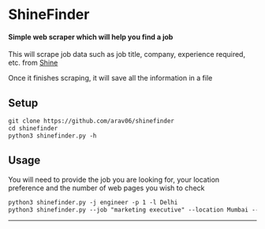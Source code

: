 # ShineFinder

#### Simple web scraper which will help you find a job

This will scrape job data such as job title, company, experience required, etc. from [Shine](https://shine.com)

Once it finishes scraping, it will save all the information in a file

## Setup

```txt
git clone https://github.com/arav06/shinefinder
cd shinefinder
python3 shinefinder.py -h
```

## Usage

You will need to provide the job you are looking for, your location preference and the number of web pages you wish to check

```md
python3 shinefinder.py -j engineer -p 1 -l Delhi
python3 shinefinder.py --job "marketing executive" --location Mumbai --pages 3
```

***
